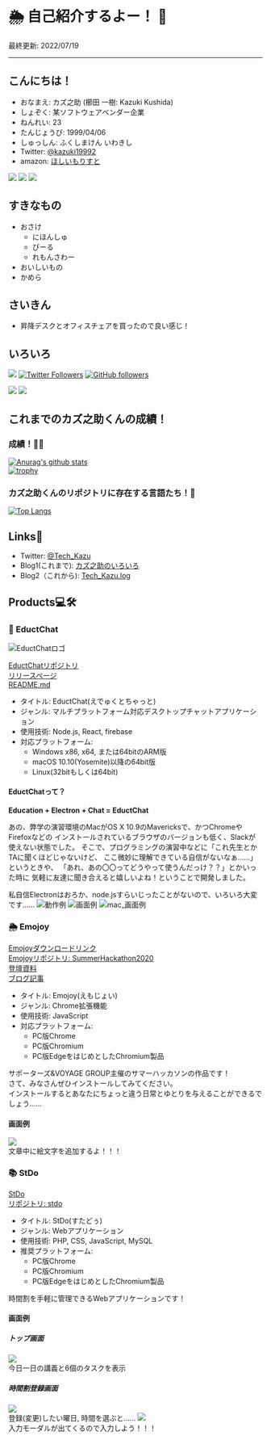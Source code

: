 # 🌦 自己紹介するよー！ 👋

最終更新: 2022/07/19

---

## こんにちは！

- おなまえ: カズ之助 (櫛田 一樹: Kazuki Kushida)
- しょぞく: 某ソフトウェアベンダー企業
- ねんれい: 23
- たんじょうび: 1999/04/06
- しゅっしん: ふくしまけん いわきし
- Twitter: [@kazuki19992](https://twitter.com/kazuki19992)
- amazon: [ほしいもりすと](https://www.amazon.co.jp/hz/wishlist/dl/invite/eZ11hti?ref_=wl_share)

[![](https://img.shields.io/badge/Highschool-passed-brightgreen)](https://ja.wikipedia.org/wiki/%E7%A6%8F%E5%B3%B6%E7%9C%8C%E7%AB%8B%E5%B9%B3%E5%B7%A5%E6%A5%AD%E9%AB%98%E7%AD%89%E5%AD%A6%E6%A0%A1)
[![](https://img.shields.io/badge/University-passed-brightgreen)](https://www.nihon-u.ac.jp/)
![](https://img.shields.io/badge/Job%20hunting-passed-success)

## すきなもの

- おさけ
  - にほんしゅ
  - びーる
  - れもんさわー
- おいしいもの
- かめら

## さいきん
- 昇降デスクとオフィスチェアを買ったので良い感じ！

## いろいろ

![](https://img.shields.io/badge/kazuki19992-Next.js%20%7C%20Node.js%20%7C%20React%20%7C%20Typescript%20%7C%20PHP%20%7C%20Java%20%7C%20Javascript%20%7C%20CSS-brightgreen)
[![Twitter Followers](https://img.shields.io/twitter/follow/kazuki19992?color=blue&label=Twitter%20Followers&logoColor=blue&style=flat-square)](https://twitter.com/Tech_Kazu)
[![GitHub followers](https://img.shields.io/github/followers/kazuki19992?color=inactive&label=Github%20Followers)](https://github.com/kazuki19992)

![](https://img.shields.io/badge/money-ippai%20--%20HOSHIIII!!!!!-critical)
![](https://img.shields.io/badge/Beer%F0%9F%8D%BA-LOVE!!!!-orange)

## これまでのカズ之助くんの成績！
### 成績！💯💮
[![Anurag's github stats](https://github-readme-stats.vercel.app/api?username=kazuki19992&count_private=true&show_icons=true&bg_color=30,e96443,904e95&title_color=fff&text_color=fff&include_all_commits=true)](https://github.com/anuraghazra/github-readme-stats)  
[![trophy](https://github-profile-trophy.vercel.app/?username=kazuki19992&theme=onedark)](https://github.com/ryo-ma/github-profile-trophy)
### カズ之助くんのリポジトリに存在する言語たち！💬
[![Top Langs](https://github-readme-stats.vercel.app/api/top-langs/?username=kazuki19992&hide=css)](https://github.com/anuraghazra/github-readme-stats)

## Links🔗
- Twitter: [@Tech_Kazu](https://twitter.com/Tech_Kazu)
- Blog1(これまで): [カズ之助のいろいろ](https://kazuki19992.hateblo.jp)
- Blog2（これから): [Tech_Kazu.log](https://kazuki19992.page)

## Products💻🛠

### 💬 EductChat
![EductChatロゴ](https://github.com/kazuki19992/EductChat/blob/master/img/ProjectImage_alpha.png?raw=true)

[EductChatリポジトリ](https://github.com/kazuki19992/EductChat)  
[リリースページ](https://github.com/kazuki19992/EductChat/releases/tag/1.01)  
[README.md](https://github.com/kazuki19992/EductChat/blob/master/README.md)  
- タイトル: EductChat(えでゅくとちゃっと)
- ジャンル: マルチプラットフォーム対応デスクトップチャットアプリケーション
- 使用技術: Node.js, React, firebase
- 対応プラットフォーム:
  - Windows x86, x64, または64bitのARM版
  - macOS 10.10(Yosemite)以降の64bit版
  - Linux(32bitもしくは64bit)
#### EductChatって？
**Education + Electron + Chat = EductChat**

あの、弊学の演習環境のMacがOS X 10.9のMavericksで、かつChromeやFirefoxなどの
インストールされているブラウザのバージョンも低く、Slackが使えない状態でした。
そこで、プログラミングの演習中などに「これ先生とかTAに聞くほどじゃないけど、
ここ微妙に理解できている自信がないなぁ……」というときや、
「あれ、あの〇〇ってどうやって使うんだっけ？？」とかいった時に
気軽に友達に聞き合えると嬉しいよね！ということで開発しました。

私自信Electronはおろか、node.jsすらいじったことがないので、いろいろ大変です……
![動作例](https://github.com/kazuki19992/EductChat/raw/master/GitHub_Image/%E3%83%AA%E3%82%A2%E3%83%AB%E3%82%BF%E3%82%A4%E3%83%A0%E3%83%87%E3%83%BC%E3%82%BF%E3%83%99%E3%83%BC%E3%82%B9.gif)
![画面例](https://github.com/kazuki19992/EductChat/raw/master/GitHub_Image/%E3%81%A4%E3%81%8B%E3%81%84%E3%81%8B%E3%81%9F.gif)
![mac_画面例](https://github.com/kazuki19992/EductChat/blob/master/GitHub_Image/mac_window.png?raw=true)


### 🌦 Emojoy
[Emojoyダウンロードリンク](https://github.com/kazuki19992/SummerHackathon2020/releases/tag/0.01)  
[Emojoyリポジトリ: SummerHackathon2020](https://github.com/kazuki19992/SummerHackathon2020)  
[登壇資料](https://docs.google.com/presentation/d/1yfOMk3lGJ-1GZocnc_HPFeq3Psq0jcTTWf7G3H7uNPY/edit?usp=sharing)   
[ブログ記事](https://kazuki19992.page/003_summerhackathon2020/)
- タイトル: Emojoy(えもじょい)
- ジャンル: Chrome拡張機能
- 使用技術: JavaScript
- 対応プラットフォーム: 
  - PC版Chrome
  - PC版Chromium
  - PC版EdgeをはじめとしたChromium製品
  

サポーターズ&VOYAGE GROUP主催のサマーハッカソンの作品です！  
さて、みなさんぜひインストールしてみてください。  
インストールするとあなたにちょっと違う日常とゆとりを与えることができるでしょう……

#### 画面例
![](https://github.com/kazuki19992/kazuki19992/blob/master/.github/emojoy/emojoy-img1.png?raw=true)  
文章中に絵文字を追加するよ！！！

### 📚 StDo
[StDo](http://stdo-app.net/)  
[リポジトリ: stdo](https://github.com/kazuki19992/stdo)  
- タイトル: StDo(すたどぅ)
- ジャンル: Webアプリケーション
- 使用技術: PHP, CSS, JavaScript, MySQL
- 推奨プラットフォーム: 
  - PC版Chrome
  - PC版Chromium
  - PC版EdgeをはじめとしたChromium製品
  

時間割を手軽に管理できるWebアプリケーションです！

#### 画面例
##### トップ画面
![](https://github.com/kazuki19992/kazuki19992/blob/master/.github/stdo/stdo-img1.png?raw=true)  
今日一日の講義と6個のタスクを表示

##### 時間割登録画面
![](https://github.com/kazuki19992/kazuki19992/blob/master/.github/stdo/stdo-img2.png?raw=true)  
登録(変更)したい曜日, 時間を選ぶと……
![](https://github.com/kazuki19992/kazuki19992/blob/master/.github/stdo/stdo-img3.png?raw=true)  
入力モーダルが出てくるので入力しよう！！！

<!--
**kazuki19992/kazuki19992** is a ✨ _special_ ✨ repository because its `README.md` (this file) appears on your GitHub profile.

Here are some ideas to get you started:

- 🔭 I’m currently working on ...
- 🌱 I’m currently learning ...
- 👯 I’m looking to collaborate on ...
- 🤔 I’m looking for help with ...
- 💬 Ask me about ...
- 📫 How to reach me: ...
- 😄 Pronouns: ...
- ⚡ Fun fact: ...
-->
